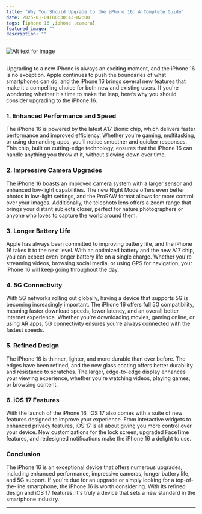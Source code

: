 ```yaml
---
title: "Why You Should Upgrade to the iPhone 16: A Complete Guide"
date: 2025-01-04T00:30:43+02:00
tags: [iphone 16 ,iphone ,camera]
featured_image: ""
description: ""
---
```

![Alt text for image](/images/iphone-16.jpg)


---



Upgrading to a new iPhone is always an exciting moment, and the iPhone 16 is no exception. Apple continues to push the boundaries of what smartphones can do, and the iPhone 16 brings several new features that make it a compelling choice for both new and existing users. If you're wondering whether it's time to make the leap, here’s why you should consider upgrading to the iPhone 16.

### 1. **Enhanced Performance and Speed**

The iPhone 16 is powered by the latest A17 Bionic chip, which delivers faster performance and improved efficiency. Whether you're gaming, multitasking, or using demanding apps, you'll notice smoother and quicker responses. This chip, built on cutting-edge technology, ensures that the iPhone 16 can handle anything you throw at it, without slowing down over time.

### 2. **Impressive Camera Upgrades**

The iPhone 16 boasts an improved camera system with a larger sensor and enhanced low-light capabilities. The new Night Mode offers even better photos in low-light settings, and the ProRAW format allows for more control over your images. Additionally, the telephoto lens offers a zoom range that brings your distant subjects closer, perfect for nature photographers or anyone who loves to capture the world around them.

### 3. **Longer Battery Life**

Apple has always been committed to improving battery life, and the iPhone 16 takes it to the next level. With an optimized battery and the new A17 chip, you can expect even longer battery life on a single charge. Whether you're streaming videos, browsing social media, or using GPS for navigation, your iPhone 16 will keep going throughout the day.

### 4. **5G Connectivity**

With 5G networks rolling out globally, having a device that supports 5G is becoming increasingly important. The iPhone 16 offers full 5G compatibility, meaning faster download speeds, lower latency, and an overall better internet experience. Whether you're downloading movies, gaming online, or using AR apps, 5G connectivity ensures you're always connected with the fastest speeds.

### 5. **Refined Design**

The iPhone 16 is thinner, lighter, and more durable than ever before. The edges have been refined, and the new glass coating offers better durability and resistance to scratches. The larger, edge-to-edge display enhances your viewing experience, whether you're watching videos, playing games, or browsing content.

### 6. **iOS 17 Features**

With the launch of the iPhone 16, iOS 17 also comes with a suite of new features designed to improve your experience. From interactive widgets to enhanced privacy features, iOS 17 is all about giving you more control over your device. New customizations for the lock screen, upgraded FaceTime features, and redesigned notifications make the iPhone 16 a delight to use.

### Conclusion

The iPhone 16 is an exceptional device that offers numerous upgrades, including enhanced performance, impressive cameras, longer battery life, and 5G support. If you're due for an upgrade or simply looking for a top-of-the-line smartphone, the iPhone 16 is worth considering. With its refined design and iOS 17 features, it's truly a device that sets a new standard in the smartphone industry.

---
